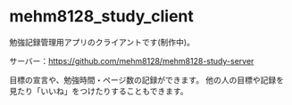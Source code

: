 # mehm8128_study_client

勉強記録管理用アプリのクライアントです(制作中)。

サーバー：https://github.com/mehm8128/mehm8128-study-server

目標の宣言や、勉強時間・ページ数の記録ができます。
他の人の目標や記録を見たり「いいね」をつけたりすることもできます。
